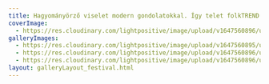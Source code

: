 ```yaml
---
title: Hagyományörző viselet modern gondolatokkal. Így telet folkTREND Divatbemutató a Teslában.
coverImage:
  - https://res.cloudinary.com/lightpositive/image/upload/v1647560896/uploads/Hagyom%C3%A1ny%C3%B6rz%C5%91%20viselet%20modern%20gondolatokkal.%20%C3%8Dgy%20telet%20folkTREND%20Divatbemutat%C3%B3%20a%20Tesl%C3%A1ban./folkTREND-Divatbemutat%C3%B3.jpg
galleryImages: 
  - https://res.cloudinary.com/lightpositive/image/upload/v1647560895/uploads/Hagyom%C3%A1ny%C3%B6rz%C5%91%20viselet%20modern%20gondolatokkal.%20%C3%8Dgy%20telet%20folkTREND%20Divatbemutat%C3%B3%20a%20Tesl%C3%A1ban./folktrend2.jpg
  - https://res.cloudinary.com/lightpositive/image/upload/v1647560896/uploads/Hagyom%C3%A1ny%C3%B6rz%C5%91%20viselet%20modern%20gondolatokkal.%20%C3%8Dgy%20telet%20folkTREND%20Divatbemutat%C3%B3%20a%20Tesl%C3%A1ban./folktrend1.jpg
  - https://res.cloudinary.com/lightpositive/image/upload/v1647560896/uploads/Hagyom%C3%A1ny%C3%B6rz%C5%91%20viselet%20modern%20gondolatokkal.%20%C3%8Dgy%20telet%20folkTREND%20Divatbemutat%C3%B3%20a%20Tesl%C3%A1ban./folkTREND-Divatbemutat%C3%B3.jpg
layout: galleryLayout_festival.html
---
```

